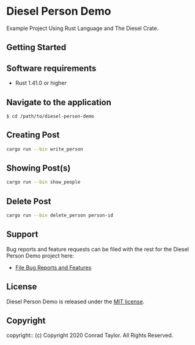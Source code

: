 # Diesel Person Demo

Example Project Using Rust Language and The Diesel Crate.

## Getting Started

## Software requirements

- Rust 1.41.0 or higher

## Navigate to the application

```
$ cd /path/to/diesel-person-demo
```

## Creating Post

```zsh
cargo run --bin write_person
```

## Showing Post(s)

```zsh
cargo run --bin show_people
```

## Delete Post

```zsh
cargo run --bin delete_person person-id
```

## Support

Bug reports and feature requests can be filed with the rest for the Diesel Person Demo project here:

- [File Bug Reports and Features](https://github.com/conradwt/diesel-person-demo/issues)

## License

Diesel Person Demo is released under the [MIT license](https://mit-license.org).

## Copyright

copyright:: (c) Copyright 2020 Conrad Taylor. All Rights Reserved.
